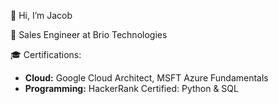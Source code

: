 👋 Hi, I’m Jacob

💼 Sales Engineer at Brio Technologies

🎓 Certifications: 

- **Cloud:** Google Cloud Architect, MSFT Azure Fundamentals
- **Programming:** HackerRank Certified: Python & SQL
